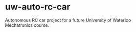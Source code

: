 # uw-auto-rc-car
Autonomous RC car project for a future University of Waterloo Mechatronics course.
